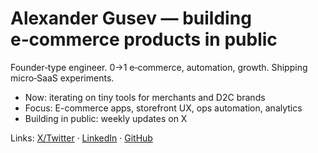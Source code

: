 # Alexander Gusev — building e‑commerce products in public

Founder‑type engineer. 0→1 e‑commerce, automation, growth. Shipping micro‑SaaS experiments.

- Now: iterating on tiny tools for merchants and D2C brands
- Focus: E-commerce apps, storefront UX, ops automation, analytics
- Building in public: weekly updates on X

Links: [X/Twitter](https://x.com/sanches_free) · [LinkedIn](https://www.linkedin.com/in/alexander-gusev-274ab625/) · [GitHub](https://github.com/sanchesfree)
